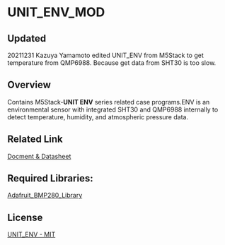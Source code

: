 # UNIT_ENV_MOD

## Updated
20211231 Kazuya Yamamoto edited UNIT_ENV from M5Stack to get temperature from QMP6988.
Because get data from SHT30 is too slow.

## Overview

Contains M5Stack-**UNIT ENV** series related case programs.ENV is an environmental sensor with integrated SHT30 and QMP6988 internally to detect temperature, humidity, and atmospheric pressure data.

## Related Link

[Docment & Datasheet](https://docs.m5stack.com/en/unit/envIII)

## Required Libraries:

[Adafruit_BMP280_Library](https://github.com/adafruit/Adafruit_BMP280_Library)

## License

[UNIT_ENV - MIT](LICENSE)
